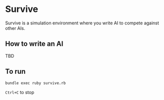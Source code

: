 # Survive

Survive is a simulation environment where you write AI to compete against other
AIs.

## How to write an AI

TBD

## To run

`bundle exec ruby survive.rb`

`Ctrl+C` to stop
